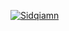 [![Sidqiamn](https://circleci.com/gh/Sidqiamn/submisiAkhirExpert2.svg?style=svg)](https://circleci.com/gh/Sidqiamn/submisiAkhirExpert2?branch=circleci-project-setup)
